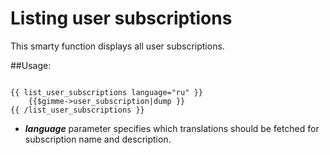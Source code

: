 Listing user subscriptions
=====================

This smarty function displays all user subscriptions.

##Usage:

```

{{ list_user_subscriptions language="ru" }}
	{{$gimme->user_subscription|dump }}
{{ /list_user_subscriptions }}
```

- ***language*** parameter specifies which translations should be fetched for subscription name and description.